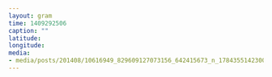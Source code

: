 ```yaml
---
layout: gram
time: 1409292506
caption: ""
latitude: 
longitude: 
media:
- media/posts/201408/10616949_829609127073156_642415673_n_17843551423000351.jpg
---
```

